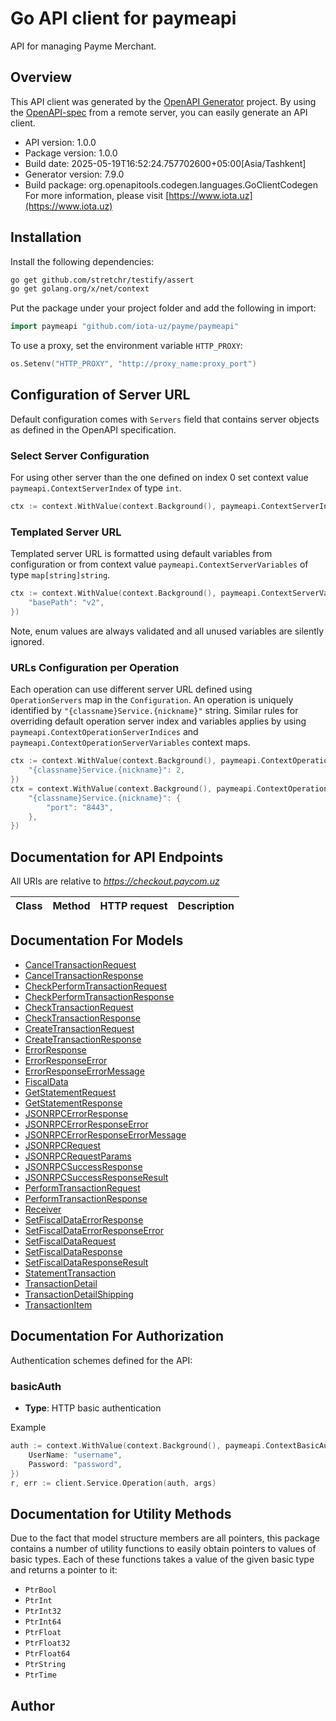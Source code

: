 # Go API client for paymeapi

API for managing Payme Merchant.

## Overview
This API client was generated by the [OpenAPI Generator](https://openapi-generator.tech) project.  By using the [OpenAPI-spec](https://www.openapis.org/) from a remote server, you can easily generate an API client.

- API version: 1.0.0
- Package version: 1.0.0
- Build date: 2025-05-19T16:52:24.757702600+05:00[Asia/Tashkent]
- Generator version: 7.9.0
- Build package: org.openapitools.codegen.languages.GoClientCodegen
For more information, please visit [https://www.iota.uz](https://www.iota.uz)

## Installation

Install the following dependencies:

```sh
go get github.com/stretchr/testify/assert
go get golang.org/x/net/context
```

Put the package under your project folder and add the following in import:

```go
import paymeapi "github.com/iota-uz/payme/paymeapi"
```

To use a proxy, set the environment variable `HTTP_PROXY`:

```go
os.Setenv("HTTP_PROXY", "http://proxy_name:proxy_port")
```

## Configuration of Server URL

Default configuration comes with `Servers` field that contains server objects as defined in the OpenAPI specification.

### Select Server Configuration

For using other server than the one defined on index 0 set context value `paymeapi.ContextServerIndex` of type `int`.

```go
ctx := context.WithValue(context.Background(), paymeapi.ContextServerIndex, 1)
```

### Templated Server URL

Templated server URL is formatted using default variables from configuration or from context value `paymeapi.ContextServerVariables` of type `map[string]string`.

```go
ctx := context.WithValue(context.Background(), paymeapi.ContextServerVariables, map[string]string{
	"basePath": "v2",
})
```

Note, enum values are always validated and all unused variables are silently ignored.

### URLs Configuration per Operation

Each operation can use different server URL defined using `OperationServers` map in the `Configuration`.
An operation is uniquely identified by `"{classname}Service.{nickname}"` string.
Similar rules for overriding default operation server index and variables applies by using `paymeapi.ContextOperationServerIndices` and `paymeapi.ContextOperationServerVariables` context maps.

```go
ctx := context.WithValue(context.Background(), paymeapi.ContextOperationServerIndices, map[string]int{
	"{classname}Service.{nickname}": 2,
})
ctx = context.WithValue(context.Background(), paymeapi.ContextOperationServerVariables, map[string]map[string]string{
	"{classname}Service.{nickname}": {
		"port": "8443",
	},
})
```

## Documentation for API Endpoints

All URIs are relative to *https://checkout.paycom.uz*

Class | Method | HTTP request | Description
------------ | ------------- | ------------- | -------------


## Documentation For Models

 - [CancelTransactionRequest](docs/CancelTransactionRequest.md)
 - [CancelTransactionResponse](docs/CancelTransactionResponse.md)
 - [CheckPerformTransactionRequest](docs/CheckPerformTransactionRequest.md)
 - [CheckPerformTransactionResponse](docs/CheckPerformTransactionResponse.md)
 - [CheckTransactionRequest](docs/CheckTransactionRequest.md)
 - [CheckTransactionResponse](docs/CheckTransactionResponse.md)
 - [CreateTransactionRequest](docs/CreateTransactionRequest.md)
 - [CreateTransactionResponse](docs/CreateTransactionResponse.md)
 - [ErrorResponse](docs/ErrorResponse.md)
 - [ErrorResponseError](docs/ErrorResponseError.md)
 - [ErrorResponseErrorMessage](docs/ErrorResponseErrorMessage.md)
 - [FiscalData](docs/FiscalData.md)
 - [GetStatementRequest](docs/GetStatementRequest.md)
 - [GetStatementResponse](docs/GetStatementResponse.md)
 - [JSONRPCErrorResponse](docs/JSONRPCErrorResponse.md)
 - [JSONRPCErrorResponseError](docs/JSONRPCErrorResponseError.md)
 - [JSONRPCErrorResponseErrorMessage](docs/JSONRPCErrorResponseErrorMessage.md)
 - [JSONRPCRequest](docs/JSONRPCRequest.md)
 - [JSONRPCRequestParams](docs/JSONRPCRequestParams.md)
 - [JSONRPCSuccessResponse](docs/JSONRPCSuccessResponse.md)
 - [JSONRPCSuccessResponseResult](docs/JSONRPCSuccessResponseResult.md)
 - [PerformTransactionRequest](docs/PerformTransactionRequest.md)
 - [PerformTransactionResponse](docs/PerformTransactionResponse.md)
 - [Receiver](docs/Receiver.md)
 - [SetFiscalDataErrorResponse](docs/SetFiscalDataErrorResponse.md)
 - [SetFiscalDataErrorResponseError](docs/SetFiscalDataErrorResponseError.md)
 - [SetFiscalDataRequest](docs/SetFiscalDataRequest.md)
 - [SetFiscalDataResponse](docs/SetFiscalDataResponse.md)
 - [SetFiscalDataResponseResult](docs/SetFiscalDataResponseResult.md)
 - [StatementTransaction](docs/StatementTransaction.md)
 - [TransactionDetail](docs/TransactionDetail.md)
 - [TransactionDetailShipping](docs/TransactionDetailShipping.md)
 - [TransactionItem](docs/TransactionItem.md)


## Documentation For Authorization


Authentication schemes defined for the API:
### basicAuth

- **Type**: HTTP basic authentication

Example

```go
auth := context.WithValue(context.Background(), paymeapi.ContextBasicAuth, paymeapi.BasicAuth{
	UserName: "username",
	Password: "password",
})
r, err := client.Service.Operation(auth, args)
```


## Documentation for Utility Methods

Due to the fact that model structure members are all pointers, this package contains
a number of utility functions to easily obtain pointers to values of basic types.
Each of these functions takes a value of the given basic type and returns a pointer to it:

* `PtrBool`
* `PtrInt`
* `PtrInt32`
* `PtrInt64`
* `PtrFloat`
* `PtrFloat32`
* `PtrFloat64`
* `PtrString`
* `PtrTime`

## Author


